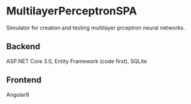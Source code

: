# MultilayerPerceptronSPA

Simulator for creation and testing multilayer prceptron neural networks.

## Backend

ASP.NET Core 3.0, Entity Framework (code first), SQLite

## Frontend

Angular8


